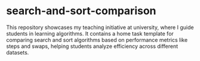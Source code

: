 # search-and-sort-comparison
This repository showcases my teaching initiative at university, where I guide students in learning algorithms. It contains a home task template for comparing search and sort algorithms based on performance metrics like steps and swaps, helping students analyze efficiency across different datasets.
